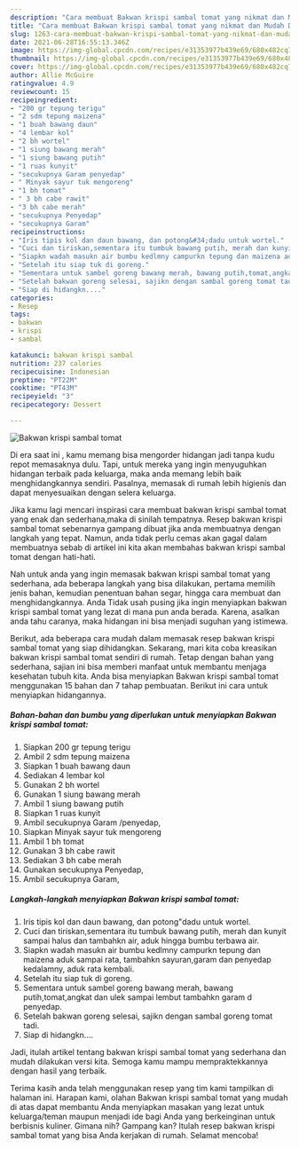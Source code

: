 ```yaml
---
description: "Cara membuat Bakwan krispi sambal tomat yang nikmat dan Mudah Dibuat"
title: "Cara membuat Bakwan krispi sambal tomat yang nikmat dan Mudah Dibuat"
slug: 1263-cara-membuat-bakwan-krispi-sambal-tomat-yang-nikmat-dan-mudah-dibuat
date: 2021-06-28T16:55:13.346Z
image: https://img-global.cpcdn.com/recipes/e31353977b439e69/680x482cq70/bakwan-krispi-sambal-tomat-foto-resep-utama.jpg
thumbnail: https://img-global.cpcdn.com/recipes/e31353977b439e69/680x482cq70/bakwan-krispi-sambal-tomat-foto-resep-utama.jpg
cover: https://img-global.cpcdn.com/recipes/e31353977b439e69/680x482cq70/bakwan-krispi-sambal-tomat-foto-resep-utama.jpg
author: Allie McGuire
ratingvalue: 4.9
reviewcount: 15
recipeingredient:
- "200 gr tepung terigu"
- "2 sdm tepung maizena"
- "1 buah bawang daun"
- "4 lembar kol"
- "2 bh wortel"
- "1 siung bawang merah"
- "1 siung bawang putih"
- "1 ruas kunyit"
- "secukupnya Garam penyedap"
- " Minyak sayur tuk mengoreng"
- "1 bh tomat"
- " 3 bh cabe rawit"
- "3 bh cabe merah"
- "secukupnya Penyedap"
- "secukupnya Garam"
recipeinstructions:
- "Iris tipis kol dan daun bawang, dan potong&#34;dadu untuk wortel."
- "Cuci dan tiriskan,sementara itu tumbuk bawang putih, merah dan kunyit sampai halus dan tambahkn air, aduk hingga bumbu terbawa air."
- "Siapkn wadah masukn air bumbu kedlmny campurkn tepung dan maizena aduk sampai rata, tambahkn sayuran,garam dan penyedap kedalamny, aduk rata kembali."
- "Setelah itu siap tuk di goreng."
- "Sementara untuk sambel goreng bawang merah, bawang putih,tomat,angkat dan ulek sampai lembut tambahkn garam d penyedap."
- "Setelah bakwan goreng selesai, sajikn dengan sambal goreng tomat tadi."
- "Siap di hidangkn...."
categories:
- Resep
tags:
- bakwan
- krispi
- sambal

katakunci: bakwan krispi sambal 
nutrition: 237 calories
recipecuisine: Indonesian
preptime: "PT22M"
cooktime: "PT43M"
recipeyield: "3"
recipecategory: Dessert

---
```



![Bakwan krispi sambal tomat](https://img-global.cpcdn.com/recipes/e31353977b439e69/680x482cq70/bakwan-krispi-sambal-tomat-foto-resep-utama.jpg)

Di era  saat ini , kamu memang bisa mengorder hidangan jadi tanpa kudu repot memasaknya dulu. Tapi, untuk mereka yang ingin menyuguhkan hidangan terbaik pada keluarga, maka anda memang lebih baik menghidangkannya sendiri. Pasalnya, memasak di rumah lebih higienis dan dapat menyesuaikan dengan selera keluarga.

Jika kamu lagi mencari inspirasi cara membuat bakwan krispi sambal tomat yang enak dan sederhana,maka di sinilah tempatnya. Resep bakwan krispi sambal tomat  sebenarnya gampang dibuat jika anda membuatnya dengan langkah yang tepat. Namun, anda tidak perlu cemas akan gagal dalam membuatnya 
sebab di artikel ini kita akan membahas bakwan krispi sambal tomat dengan hati-hati.  



Nah untuk anda yang ingin memasak bakwan krispi sambal tomat yang sederhana, ada beberapa langkah yang bisa dilakukan, pertama memilih jenis bahan, kemudian penentuan bahan segar, hingga cara membuat dan menghidangkannya. Anda Tidak usah pusing jika ingin menyiapkan bakwan krispi sambal tomat yang lezat di mana pun anda berada. Karena, asalkan anda  tahu caranya, maka hidangan ini bisa menjadi suguhan yang istimewa.

Berikut, ada beberapa cara mudah dalam memasak resep bakwan krispi sambal tomat yang siap dihidangkan. Sekarang, mari kita coba kreasikan bakwan krispi sambal tomat sendiri di rumah. Tetap dengan bahan yang sederhana, sajian ini bisa memberi manfaat untuk membantu menjaga kesehatan tubuh kita. Anda bisa menyiapkan Bakwan krispi sambal tomat menggunakan 15 bahan dan 7 tahap pembuatan. Berikut ini cara untuk menyiapkan hidangannya.

<!--inarticleads1-->

##### Bahan-bahan dan bumbu yang diperlukan untuk menyiapkan Bakwan krispi sambal tomat:

1. Siapkan 200 gr tepung terigu
1. Ambil 2 sdm tepung maizena
1. Siapkan 1 buah bawang daun
1. Sediakan 4 lembar kol
1. Gunakan 2 bh wortel
1. Gunakan 1 siung bawang merah
1. Ambil 1 siung bawang putih
1. Siapkan 1 ruas kunyit
1. Ambil secukupnya Garam /penyedap,
1. Siapkan  Minyak sayur tuk mengoreng
1. Ambil 1 bh tomat
1. Gunakan  3 bh cabe rawit
1. Sediakan 3 bh cabe merah
1. Gunakan secukupnya Penyedap,
1. Ambil secukupnya Garam,




<!--inarticleads2-->

##### Langkah-langkah menyiapkan Bakwan krispi sambal tomat:

1. Iris tipis kol dan daun bawang, dan potong&#34;dadu untuk wortel.
1. Cuci dan tiriskan,sementara itu tumbuk bawang putih, merah dan kunyit sampai halus dan tambahkn air, aduk hingga bumbu terbawa air.
1. Siapkn wadah masukn air bumbu kedlmny campurkn tepung dan maizena aduk sampai rata, tambahkn sayuran,garam dan penyedap kedalamny, aduk rata kembali.
1. Setelah itu siap tuk di goreng.
1. Sementara untuk sambel goreng bawang merah, bawang putih,tomat,angkat dan ulek sampai lembut tambahkn garam d penyedap.
1. Setelah bakwan goreng selesai, sajikn dengan sambal goreng tomat tadi.
1. Siap di hidangkn....




Jadi, itulah artikel tentang  bakwan krispi sambal tomat  yang sederhana dan mudah dilakukan versi kita. Semoga kamu mampu mempraktekkannya dengan hasil yang terbaik. 

Terima kasih anda telah menggunakan resep yang tim kami tampilkan di halaman ini. Harapan kami, olahan  Bakwan krispi sambal tomat yang mudah di atas dapat membantu Anda menyiapkan masakan yang lezat untuk keluarga/teman maupun menjadi ide bagi Anda yang berkeinginan untuk berbisnis kuliner. Gimana nih? Gampang kan? Itulah resep bakwan krispi sambal tomat yang bisa Anda kerjakan di rumah. Selamat mencoba!

